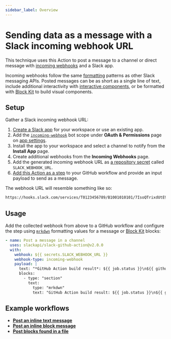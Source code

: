 ```yaml
---
sidebar_label: Overview
---
```


# Sending data as a message with a Slack incoming webhook URL

This technique uses this Action to post a message to a channel or direct message with [incoming webhooks](https://docs.slack.dev/messaging/sending-messages-using-incoming-webhooks) and a Slack app.

Incoming webhooks follow the same [formatting](https://docs.slack.dev/apis/) patterns as other Slack messaging APIs. Posted messages can be as short as a single line of text, include additional interactivity with [interactive components](https://docs.slack.dev/messaging/creating-interactive-messages), or be formatted with [Block Kit](https://docs.slack.dev/block-kit/) to build visual components.

## Setup

Gather a Slack incoming webhook URL:

1. [Create a Slack app](https://api.slack.com/apps/new) for your workspace or use an existing app.
2. Add the [`incoming-webhook`](https://docs.slack.dev/reference/scopes/incoming-webhook) bot scope under **OAuth & Permissions** page on [app settings](https://api.slack.com/apps).
3. Install the app to your workspace and select a channel to notify from the **Install App** page.
4. Create additional webhooks from the **Incoming Webhooks** page.
5. Add the generated incoming webhook URL as [a repository secret](https://docs.github.com/en/actions/security-for-github-actions/security-guides/using-secrets-in-github-actions#creating-secrets-for-a-repository) called `SLACK_WEBHOOK_URL`.
6. [Add this Action as a step](https://docs.github.com/en/actions/learn-github-actions/workflow-syntax-for-github-actions#jobsjob_idsteps) to your GitHub workflow and provide an input payload to send as a message.

The webhook URL will resemble something like so:

```txt
https://hooks.slack.com/services/T0123456789/B1001010101/7IsoQTrixdUtE971O1xQTm4T
```

## Usage

Add the collected webhook from above to a GitHub workflow and configure the step using [`mrkdwn`](https://docs.slack.dev/messaging/formatting-message-text) formatting values for a message or [Block Kit](https://docs.slack.dev/block-kit/) blocks:

```yaml
- name: Post a message in a channel
  uses: slackapi/slack-github-action@v2.0.0
  with:
    webhook: ${{ secrets.SLACK_WEBHOOK_URL }}
    webhook-type: incoming-webhook
    payload: |
      text: "*GitHub Action build result*: ${{ job.status }}\n${{ github.event.pull_request.html_url || github.event.head_commit.url }}"
      blocks:
        - type: "section"
          text:
            type: "mrkdwn"
            text: "GitHub Action build result: ${{ job.status }}\n${{ github.event.pull_request.html_url || github.event.head_commit.url }}"
```

## Example workflows

* [**Post an inline text message**](/slack-github-action/sending-techniques/sending-data-slack-incoming-webhook/post-inline-text-message)
* [**Post an inline block message**](/slack-github-action/sending-techniques/sending-data-slack-incoming-webhook/post-inline-block-message)
* [**Post blocks found in a file**](/slack-github-action/sending-techniques/sending-data-slack-incoming-webhook/post-blocks-found-in-file)